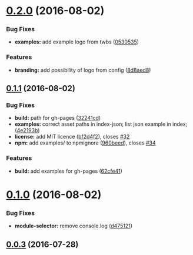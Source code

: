 <a name="0.2.0"></a>
# [0.2.0](https://github.com/voorhoede/demo-viewer/compare/v0.1.1...v0.2.0) (2016-08-02)


### Bug Fixes

* **examples:** add example logo from twbs ([0530535](https://github.com/voorhoede/demo-viewer/commit/0530535))


### Features

* **branding:** add possibility of logo from config ([8d8aed8](https://github.com/voorhoede/demo-viewer/commit/8d8aed8))



<a name="0.1.1"></a>
## [0.1.1](https://github.com/voorhoede/demo-viewer/compare/v0.1.0...v0.1.1) (2016-08-02)


### Bug Fixes

* **build:** path for gh-pages ([32241cd](https://github.com/voorhoede/demo-viewer/commit/32241cd))
* **examples:** correct asset paths in index-json; list json example in index; ([4e2193b](https://github.com/voorhoede/demo-viewer/commit/4e2193b))
* **license:** add MIT licence ([bf2d4f2](https://github.com/voorhoede/demo-viewer/commit/bf2d4f2)), closes [#32](https://github.com/voorhoede/demo-viewer/issues/32)
* **npm:** add examples/ to npmignore ([960beed](https://github.com/voorhoede/demo-viewer/commit/960beed)), closes [#34](https://github.com/voorhoede/demo-viewer/issues/34)


### Features

* **build:** add examples for gh-pages ([62cfe41](https://github.com/voorhoede/demo-viewer/commit/62cfe41))



<a name="0.1.0"></a>
# [0.1.0](https://github.com/voorhoede/demo-viewer/compare/v0.0.3...v0.1.0) (2016-08-02)


### Bug Fixes

* **module-selector:** remove console.log ([d475121](https://github.com/voorhoede/demo-viewer/commit/d475121))



<a name="0.0.3"></a>
## [0.0.3](https://github.com/voorhoede/demo-viewer/compare/v0.0.2...v0.0.3) (2016-07-28)



